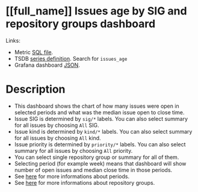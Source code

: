 <h1 id="kubernetes-dashboard">[[full_name]] Issues age by SIG and repository groups dashboard</h1>
<p>Links:</p>
<ul>
<li>Metric <a href="https://github.com/cncf/devstats/blob/master/metrics/kubernetes/issues_age.sql" target="_blank">SQL file</a>.</li>
<li>TSDB <a href="https://github.com/cncf/devstats/blob/master/metrics/kubernetes/metrics.yaml" target="_blank">series definition</a>. Search for <code>issues_age</code></li>
<li>Grafana dashboard <a href="https://github.com/cncf/devstats/blob/master/grafana/dashboards/kubernetes/issues-age-by-sig-and-repository-groups.json" target="_blank">JSON</a>.</li>
</ul>
<h1 id="description">Description</h1>
<ul>
<li>This dashboard shows the chart of how many issues were open in selected periods and what was the median issue open to close time.</li>
<li>Issue SIG is determined by <code>sig/*</code> labels. You can also select summary for all issues by choosing <code>All</code> SIG.</li>
<li>Issue kind is determined by <code>kind/*</code> labels. You can also select summary for all issues by choosing <code>All</code> kind.</li>
<li>Issue priority is determined by <code>priority/*</code> labels. You can also select summary for all issues by choosing <code>All</code> priority.</li>
<li>You can select single repository group or summary for all of them.</li>
<li>Selecting period (for example week) means that dashboard will show number of open issues and median close time in those periods.</li>
<li>See <a href="https://github.com/cncf/devstats/blob/master/docs/periods.md" target="_blank">here</a> for more informations about periods.</li>
<li>See <a href="https://github.com/cncf/devstats/blob/master/docs/repository_groups.md" target="_blank">here</a> for more informations about repository groups.</li>
</ul>

